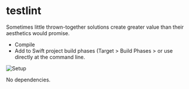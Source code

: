 # testlint

Sometimes little thrown-together solutions create greater value than their aesthetics would promise. 

* Compile
* Add to Swift project build phases (Target > Build Phases >  or use directly at the command line.

![Setup](http://imgur.com/EIApOcy)

No dependencies.